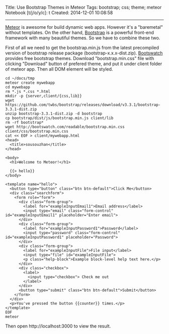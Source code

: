 Title: Use Bootstrap Themes in Meteor
Tags: bootstrap; css; theme; meteor
Notebook [t/j/o/y/c]: t
Created: 2014-12-01 10:08:58

------

[Meteor](https://www.meteor.com/) is awesome for build dynamic web apps.
However it's a "baremetal" without templates.
On the other hand, [Bootstrap](http://getbootstrap.com/) is a powerful front-end framework with many beautiful themes.
So we have to combine these two.

First of all we need to get the bootstrap.min.js
from the latest precompiled version of bootstrap release package (bootstrap-x.x.x-dist.zip).
[Bootswatch](http://bootswatch.com/) provides free bootstrap themes.
Download "bootstrap.min.css" file with clicking "Download" button of prefered theme,
and put it under client folder of meteor app.
Then all DOM element will be styled.

    cd ~/docs/tmp
    meteor create mywebapp
    cd mywebapp
    rm *.js *.css *.html
    mkdir -p {server,client/{css,lib}}
    wget https://github.com/twbs/bootstrap/releases/download/v3.3.1/bootstrap-3.3.1-dist.zip
    unzip bootstrap-3.3.1-dist.zip -d bootstrap
    cp bootstrap/dist/js/bootstrap.min.js client/lib
    rm -rf bootstrap*
    wget http://bootswatch.com/readable/bootstrap.min.css client/css/bootstrap.min.css
    cat << EOF > client/mywebapp.html
    <head>
      <title>sousouzhan</title>
    </head>

    <body>
      <h1>Welcome to Meteor!</h1>

      {{> hello}}
    </body>

    <template name="hello">
      <button type="button" class="btn btn-default">Click Me</button>
      <div class="searchform">
        <form role="form">
          <div class="form-group">
            <label for="exampleInputEmail1">Email address</label>
            <input type="email" class="form-control" id="exampleInputEmail1" placeholder="Enter email">
          </div>
          <div class="form-group">
            <label for="exampleInputPassword1">Password</label>
            <input type="password" class="form-control" id="exampleInputPassword1" placeholder="Password">
          </div>
          <div class="form-group">
            <label for="exampleInputFile">File input</label>
            <input type="file" id="exampleInputFile">
            <p class="help-block">Example block-level help text here.</p>
          </div>
          <div class="checkbox">
            <label>
              <input type="checkbox"> Check me out
            </label>
          </div>
          <button type="submit" class="btn btn-default">Submit</button>
        </form>
      </div>
      <p>You've pressed the button {{counter}} times.</p>
    </template>
    EOF
    meteor

Then open http://localhost:3000 to view the result.
